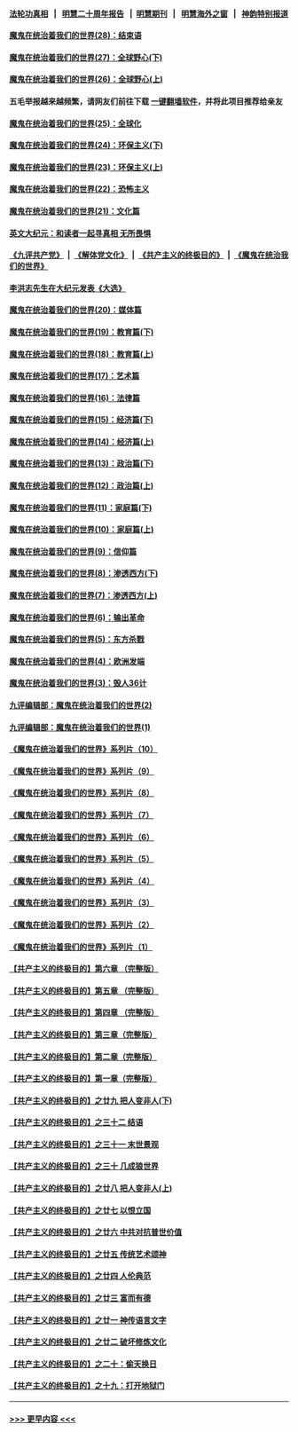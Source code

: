 #### [法轮功真相](https://github.com/gfw-breaker/truth/blob/master/README.md?t=0) &nbsp;&nbsp;|&nbsp;&nbsp; [明慧二十周年报告](https://github.com/gfw-breaker/mh-reports/blob/master/README.md?t=0) &nbsp;&nbsp;|&nbsp;&nbsp;[明慧期刊](https://github.com/gfw-breaker/mh-qikan) &nbsp;&nbsp;|&nbsp;&nbsp; [明慧海外之窗](https://github.com/gfw-breaker/mh-news/blob/master/README.md?t=0) &nbsp;&nbsp;|&nbsp;&nbsp; [神韵特别报道](https://github.com/gfw-breaker/mh-news/blob/master/shenyun.md?t=0)
#### [魔鬼在统治着我们的世界(28)：结束语](../pages/nsc422/n10936246.md?t=07150751) 
#### [魔鬼在统治着我们的世界(27)：全球野心(下)](../pages/nsc422/n10928319.md?t=07150751) 
#### [魔鬼在统治着我们的世界(26)：全球野心(上)](../pages/nsc422/n10900318.md?t=07150751) 
#### 五毛举报越来越频繁，请网友们前往下载 [一键翻墙软件](https://github.com/gfw-breaker/ssr-accounts)，并将此项目推荐给亲友
#### [魔鬼在统治着我们的世界(25)：全球化](../pages/nsc422/n10788205.md?t=07150751) 
#### [魔鬼在统治着我们的世界(24)：环保主义(下)](../pages/nsc422/n10695307.md?t=07150751) 
#### [魔鬼在统治着我们的世界(23)：环保主义(上)](../pages/nsc422/n10688613.md?t=07150751) 
#### [魔鬼在统治着我们的世界(22)：恐怖主义](../pages/nsc422/n10614727.md?t=07150751) 
#### [魔鬼在统治着我们的世界(21)：文化篇](../pages/nsc422/n10597706.md?t=07150751) 
#### [英文大纪元：和读者一起寻真相 无所畏惧](../pages/nsc422/n12542027.md?t=07150751) 
#### [《九评共产党》](https://github.com/begood0513/9ping.md/blob/master/README.md) &nbsp;|&nbsp; [《解体党文化》](../../../../jtdwh.md/blob/master/README.md)  &nbsp;|&nbsp; [《共产主义的终极目的》](../../../../gczydzjmd.md/blob/master/README.md) &nbsp;|&nbsp; [《魔鬼在统治我们的世界》](../../../../mgztzwmdsj.md/blob/master/README.md) 
#### [李洪志先生在大纪元发表《大选》](../pages/nsc422/n12534746.md?t=07150751) 
#### [魔鬼在统治着我们的世界(20)：媒体篇](../pages/nsc422/n10586579.md?t=07150751) 
#### [魔鬼在统治着我们的世界(19)：教育篇(下)](../pages/nsc422/n10564808.md?t=07150751) 
#### [魔鬼在统治着我们的世界(18)：教育篇(上)](../pages/nsc422/n10526970.md?t=07150751) 
#### [魔鬼在统治着我们的世界(17)：艺术篇](../pages/nsc422/n10499093.md?t=07150751) 
#### [魔鬼在统治着我们的世界(16)：法律篇](../pages/nsc422/n10485969.md?t=07150751) 
#### [魔鬼在统治着我们的世界(15)：经济篇(下)](../pages/nsc422/n10469975.md?t=07150751) 
#### [魔鬼在统治着我们的世界(14)：经济篇(上)](../pages/nsc422/n10457370.md?t=07150751) 
#### [魔鬼在统治着我们的世界(13)：政治篇(下)](../pages/nsc422/n10448270.md?t=07150751) 
#### [魔鬼在统治着我们的世界(12)：政治篇(上)](../pages/nsc422/n10444576.md?t=07150751) 
#### [魔鬼在统治着我们的世界(11)：家庭篇(下)](../pages/nsc422/n10440961.md?t=07150751) 
#### [魔鬼在统治着我们的世界(10)：家庭篇(上)](../pages/nsc422/n10435448.md?t=07150751) 
#### [魔鬼在统治着我们的世界(9)：信仰篇](../pages/nsc422/n10432159.md?t=07150751) 
#### [魔鬼在统治着我们的世界(8)：渗透西方(下)](../pages/nsc422/n10429603.md?t=07150751) 
#### [魔鬼在统治着我们的世界(7)：渗透西方(上)](../pages/nsc422/n10426013.md?t=07150751) 
#### [魔鬼在统治着我们的世界(6)：输出革命](../pages/nsc422/n10421536.md?t=07150751) 
#### [魔鬼在统治着我们的世界(5)：东方杀戮](../pages/nsc422/n10417707.md?t=07150751) 
#### [魔鬼在统治着我们的世界(4)：欧洲发端](../pages/nsc422/n10414890.md?t=07150751) 
#### [魔鬼在统治着我们的世界(3)：毁人36计](../pages/nsc422/n10411583.md?t=07150751) 
#### [九评编辑部：魔鬼在统治着我们的世界(2)](../pages/nsc422/n10410036.md?t=07150751) 
#### [九评编辑部：魔鬼在统治着我们的世界(1)](../pages/nsc422/n10406825.md?t=07150751) 
#### [《魔鬼在统治着我们的世界》系列片（10）](../pages/nsc422/n12292670.md?t=07150751) 
#### [《魔鬼在统治着我们的世界》系列片（9）](../pages/nsc422/n12290859.md?t=07150751) 
#### [《魔鬼在统治着我们的世界》系列片（8）](../pages/nsc422/n12287445.md?t=07150751) 
#### [《魔鬼在统治着我们的世界》系列片（7）](../pages/nsc422/n12283425.md?t=07150751) 
#### [《魔鬼在统治着我们的世界》系列片（6）](../pages/nsc422/n12282314.md?t=07150751) 
#### [《魔鬼在统治着我们的世界》系列片（5）](../pages/nsc422/n12281419.md?t=07150751) 
#### [《魔鬼在统治着我们的世界》系列片（4）](../pages/nsc422/n12274024.md?t=07150751) 
#### [《魔鬼在统治着我们的世界》系列片（3）](../pages/nsc422/n12271322.md?t=07150751) 
#### [《魔鬼在统治着我们的世界》系列片（2）](../pages/nsc422/n12269049.md?t=07150751) 
#### [《魔鬼在统治着我们的世界》系列片（1）](../pages/nsc422/n12267575.md?t=07150751) 
#### [【共产主义的终极目的】第六章 （完整版）](../pages/nsc422/n11428913.md?t=07150751) 
#### [【共产主义的终极目的】第五章 （完整版）](../pages/nsc422/n11428912.md?t=07150751) 
#### [【共产主义的终极目的】第四章 （完整版）](../pages/nsc422/n11428907.md?t=07150751) 
#### [【共产主义的终极目的】第三章（完整版）](../pages/nsc422/n11428848.md?t=07150751) 
#### [【共产主义的终极目的】第二章（完整版）](../pages/nsc422/n11428831.md?t=07150751) 
#### [【共产主义的终极目的】第一章（完整版）](../pages/nsc422/n11417651.md?t=07150751) 
#### [【共产主义的终极目的】之廿九 把人变非人(下)](../pages/nsc422/n11344140.md?t=07150751) 
#### [【共产主义的终极目的】之三十二 结语](../pages/nsc422/n11360535.md?t=07150751) 
#### [【共产主义的终极目的】之三十一 末世景观](../pages/nsc422/n11351129.md?t=07150751) 
#### [【共产主义的终极目的】之三十 几成狼世界](../pages/nsc422/n11348280.md?t=07150751) 
#### [【共产主义的终极目的】之廿八 把人变非人(上)](../pages/nsc422/n11340492.md?t=07150751) 
#### [【共产主义的终极目的】之廿七 以恨立国](../pages/nsc422/n11336944.md?t=07150751) 
#### [【共产主义的终极目的】之廿六 中共对抗普世价值](../pages/nsc422/n11324785.md?t=07150751) 
#### [【共产主义的终极目的】之廿五 传统艺术颂神](../pages/nsc422/n11296396.md?t=07150751) 
#### [【共产主义的终极目的】之廿四 人伦典范](../pages/nsc422/n11296397.md?t=07150751) 
#### [【共产主义的终极目的】之廿三 富而有德](../pages/nsc422/n11283598.md?t=07150751) 
#### [【共产主义的终极目的】之廿一 神传语言文字](../pages/nsc422/n11263265.md?t=07150751) 
#### [【共产主义的终极目的】之廿二 破坏修炼文化](../pages/nsc422/n11245728.md?t=07150751) 
#### [【共产主义的终极目的】之二十：偷天换日](../pages/nsc422/n11238846.md?t=07150751) 
#### [【共产主义的终极目的】之十九：打开地狱门](../pages/nsc422/n11206376.md?t=07150751) 

----
#### [ >>> 更早内容 <<< ](../indexes/nsc422-earlier.md)
